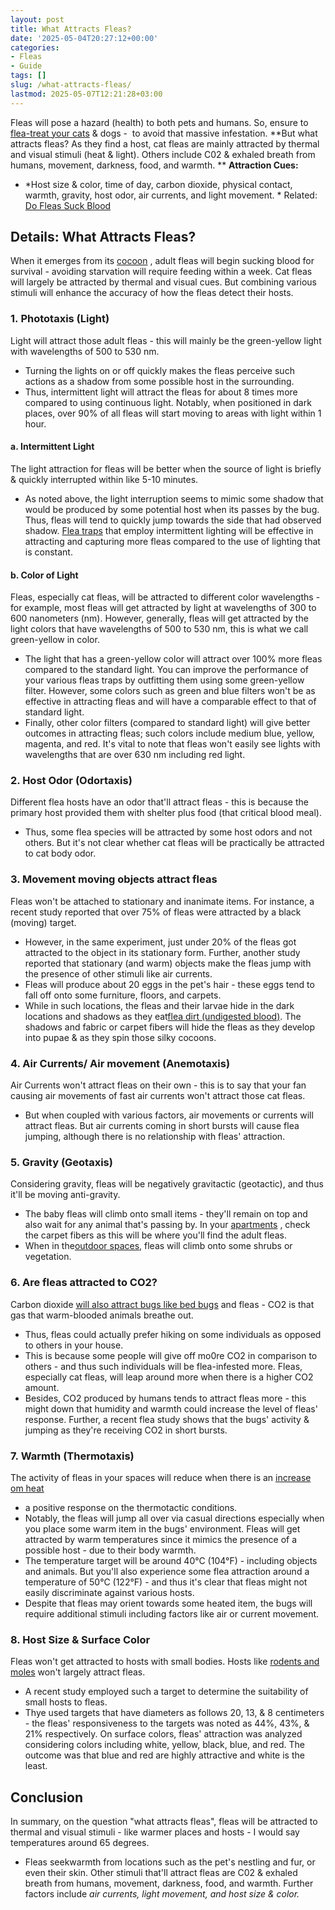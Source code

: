 ```yaml
---
layout: post
title: What Attracts Fleas?
date: '2025-05-04T20:27:12+00:00'
categories:
- Fleas
- Guide
tags: []
slug: /what-attracts-fleas/
lastmod: 2025-05-07T12:21:28+03:00
---
```


Fleas will pose a hazard (health) to both pets and humans. So, ensure to
[flea-treat your cats](https://pestpolicy.com/best-flea-treatment-for-cats/)
& dogs -  to avoid that massive infestation.
**But what attracts fleas? As they find a host, cat fleas are mainly attracted by thermal and visual stimuli (heat & light). Others include C02 & exhaled breath from humans, movement, darkness, food, and warmth. **
**Attraction Cues:**
- *Host size & color, time of day, carbon dioxide, physical contact, warmth, gravity, host odor, air currents, and light movement. *
Related:
[Do Fleas Suck Blood](https://pestpolicy.com/do-fleas-suck-blood/)
## Details: What Attracts Fleas?
When it emerges from its
[cocoon](https://pestpolicy.com/what-do-flea-cocoons-look-like/)
, adult fleas will begin sucking blood for survival - avoiding starvation will require feeding within a week.
Cat fleas will largely be attracted by thermal and visual cues. But combining various stimuli will enhance the accuracy of how the fleas detect their hosts.
### 1. Phototaxis (Light)
Light will attract those adult fleas - this will mainly be the green-yellow light with wavelengths of 500 to 530 nm.
- Turning the lights on or off quickly makes the fleas perceive such actions as a shadow from some possible host in the surrounding.
- Thus, intermittent light will attract the fleas for about 8 times more compared to using continuous light.
Notably, when positioned in dark places, over 90% of all fleas will start moving to areas with light within 1 hour.
#### a. Intermittent Light
The light attraction for fleas will be better when the source of light is briefly & quickly interrupted within like 5-10 minutes.
- As noted above, the light interruption seems to mimic some shadow that would be produced by some potential host when its passes by the bug.
Thus, fleas will tend to quickly jump towards the side that had observed shadow.
[Flea traps](https://pestpolicy.com/best-flea-trap/)
that employ intermittent lighting will be effective in attracting and capturing more fleas compared to the use of lighting that is constant.
#### b. Color of Light
Fleas, especially cat fleas, will be attracted to different color wavelengths - for example, most fleas will get attracted by light at wavelengths of 300 to 600 nanometers (nm).
However, generally, fleas will get attracted by the light colors that have wavelengths of 500 to 530 nm, this is what we call green-yellow in color.
- The light that has a green-yellow color will attract over 100% more fleas compared to the standard light.
You can improve the performance of your various fleas traps by outfitting them using some green-yellow filter.
However, some colors such as green and blue filters won't be as effective in attracting fleas and will have a comparable effect to that of standard light.
- Finally, other color filters (compared to standard light) will give better outcomes in attracting fleas; such colors include medium blue, yellow, magenta, and red.
It's vital to note that fleas won't easily see lights with wavelengths that are over 630 nm including red light.
### 2. Host Odor (Odortaxis)
Different flea hosts have an odor that'll attract fleas - this is because the primary host provided them with shelter plus food (that critical blood meal).
- Thus, some flea species will be attracted by some host odors and not others.
But it's not clear whether cat fleas will be practically be attracted to cat body odor.
### 3. Movement moving objects attract fleas
Fleas won't be attached to stationary and inanimate items.
For instance, a recent study reported that over 75% of fleas were attracted by a black (moving) target.
- However, in the same experiment, just under 20% of the fleas got attracted to the object in its stationary form.
Further, another study reported that stationary (and warm) objects make the fleas jump with the presence of other stimuli like air currents.
- Fleas will produce about 20 eggs in the pet's hair - these eggs tend to fall off onto some furniture, floors, and carpets.
- While in such locations, the fleas and their larvae hide in the dark locations and shadows as they eat[flea dirt (undigested blood)](https://pestpolicy.com/what-is-flea-dirt/).
The shadows and fabric or carpet fibers will hide the fleas as they develop into pupae & as they spin those silky cocoons.
### 4. Air Currents/ Air movement (Anemotaxis)
Air Currents won't attract fleas on their own - this is to say that your fan causing air movements of fast air currents won't attract those cat fleas.
- But when coupled with various factors, air movements or currents will attract fleas.
But air currents coming in short bursts will cause flea jumping, although there is no relationship with fleas' attraction.
### 5. Gravity (Geotaxis)
Considering gravity, fleas will be negatively gravitactic (geotactic), and thus it'll be moving anti-gravity.
- The baby fleas will climb onto small items - they'll remain on top and also wait for any animal that's passing by.
In your
[apartments](https://pestpolicy.com/best-roach-killer-for-apartments/)
, check the carpet fibers as this will be where you'll find the adult fleas.
- When in the[outdoor spaces](https://pestpolicy.com/best-flea-spray-for-yard/), fleas will climb onto some shrubs or vegetation.
### 6. Are fleas attracted to CO2?
Carbon dioxide
[will also attract bugs like bed bugs](https://pestpolicy.com/does-carbon-dioxide-kill-bed-bugs/)
and fleas - CO2 is that gas that warm-blooded animals breathe out.
- Thus, fleas could actually prefer hiking on some individuals as opposed to others in your house.
- This is because some people will give off mo0re CO2 in comparison to others - and thus such individuals will be flea-infested more.
Fleas, especially cat fleas, will leap around more when there is a higher CO2 amount.
- Besides, CO2 produced by humans tends to attract fleas more - this might down that humidity and warmth could increase the level of fleas' response.
Further, a recent flea study shows that the bugs' activity & jumping as they're receiving CO2 in short bursts.
### 7. Warmth (Thermotaxis)
The activity of fleas in your spaces will reduce when there is an
[increase om heat](https://pestpolicy.com/are-fleas-attracted-to-heat/)
- a positive response on the thermotactic conditions.
- Notably, the fleas will jump all over via casual directions especially when you place some warm item in the bugs' environment.
Fleas will get attracted by warm temperatures since it mimics the presence of a possible host - due to their body warmth.
- The temperature target will be around 40°C (104°F) - including objects and animals.
But you'll also experience some flea attraction around a temperature of 50°C (122°F) - and thus it's clear that fleas might not easily discriminate against various hosts.
- Despite that fleas may orient towards some heated item, the bugs will require additional stimuli including factors like air or current movement.
### 8. Host Size & Surface Color
Fleas won't get attracted to hosts with small bodies. Hosts like
[rodents and moles](https://pestpolicy.com/best-mole-traps/)
won't largely attract fleas.
- A recent study employed such a target to determine the suitability of small hosts to fleas.
- Thye used targets that have diameters as follows 20, 13, & 8 centimeters - the fleas' responsiveness to the targets was noted as 44%, 43%, & 21% respectively.
On surface colors, fleas' attraction was analyzed considering colors including white, yellow, black, blue, and red. The outcome was that blue and red are highly attractive and white is the least.
## Conclusion
In summary, on the question "what attracts fleas", fleas will be attracted to thermal and visual stimuli - like warmer places and hosts - I would say temperatures around
65 degrees.
- Fleas seekwarmth from locations such as the pet's nestling and fur, or even their skin.
Other stimuli that'll attract fleas are C02 & exhaled breath from humans, movement, darkness, food, and warmth. Further factors include
*air currents, light movement, and host size & color.*
